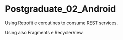 # Postgraduate_02_Android

Using Retrofit e coroutines to consume REST services.

Using also Fragments e RecyclerView.
